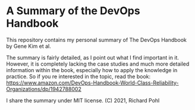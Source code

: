 # A Summary of the DevOps Handbook

This repository contains my personal summary of The DevOps Handbook by Gene Kim et al.

The summary is fairly detailed, as I point out what I find important in it. However, it is completely lacking the case studies and much more detailed information within the book, especially how to apply the knowledge in practice. So if you
re interested in the topic, read the book:
https://www.amazon.com/DevOps-Handbook-World-Class-Reliability-Organizations/dp/1942788002

I share the summary under MIT license. 
(C) 2021, Richard Pohl
